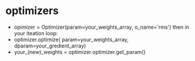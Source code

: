 # optimizers

- opimizer = Optimizer(param=your_weights_array, o_name='rms')
then in your iteation loop:
- optimizer.optimize( param=your_weights_array, dparam=your_gredient_array) 
- your_(new)_weights = optimizer.optimizer.get_param()
